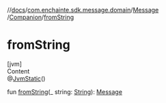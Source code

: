 //[docs](../../../index.md)/[com.enchainte.sdk.message.domain](../../index.md)/[Message](../index.md)
/[Companion](index.md)/[fromString](from-string.md)

# fromString

[jvm]  
Content  
@[JvmStatic](https://kotlinlang.org/api/latest/jvm/stdlib/kotlin.jvm/-jvm-static/index.html)()

fun [fromString](from-string.md)(_
string: [String](https://kotlinlang.org/api/latest/jvm/stdlib/kotlin/-string/index.html)): [Message](../index.md)  



